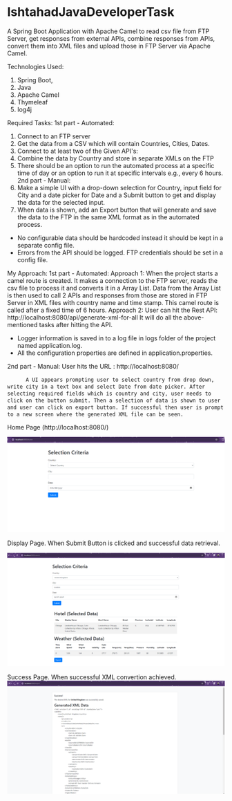 # IshtahadJavaDeveloperTask
 A Spring Boot Application with Apache Camel to read csv file from FTP Server, get responses from external APIs, combine responses from APIs, convert them into XML files and upload those in FTP Server via Apache Camel.

Technologies Used:
1. Spring Boot,
2. Java
3. Apache Camel
4. Thymeleaf
5. log4j

Required Tasks:
         1st part - Automated:
1. Connect to an FTP server
2. Get the data from a CSV which will contain Countries, Cities, Dates.
3. Connect to at least two of the Given API's:
4. Combine the data by Country and store in separate XMLs on the FTP
5. There should be an option to run the automated process at a specific time of day or an option to run it at specific intervals e.g., every 6 hours.
          2nd part - Manual:
1. Make a simple UI with a drop-down selection for Country, input field for City and a date picker for Date and a Submit button to get and display the data for the selected input.
2. When data is shown, add an Export button that will generate and save the data to the FTP in the same XML format as in the automated process.
* No configurable data should be hardcoded instead it should be kept in a separate config file.
* Errors from the API should be logged. FTP credentials should be set in a config file.

My Approach:
1st part - Automated:
        Approach 1:
            When the project starts a camel route is created. It makes a connection to the FTP server, reads the csv file to process it and converts it in a Array List. Data from the Array List is then used to call 2 APIs and responses from those are stored in FTP Server in XML files with country name and time stamp. This camel route is called after a fixed time of 6 hours.
      Approach 2:
         User can hit the Rest API: http://localhost:8080/api/generate-xml-for-all
          It will do all the above-mentioned tasks after hitting the API.

* Logger information is saved in to a log file in logs folder of the project named application.log.
* All the configuration properties are defined in application.properties.

2nd part - Manual:
          User hits the URL : http://localhost:8080/

          A UI appears prompting user to select country from drop down, write city in a text box and select Date from date picker. After selecting required fields which is country and city, user needs to click on the button submit. Then a selection of data is shown to user and user can click on export button. If successful then user is prompt to a new screen where the generated XML file can be seen.

Home Page (http://localhost:8080/)

<img src="https://github.com/ishtahad/IshtahadJavaDeveloperTask/blob/main/images/ManualApproach1.PNG">

Display Page. When Submit Button is clicked and successful data retrieval.

<img src="https://github.com/ishtahad/IshtahadJavaDeveloperTask/blob/main/images/ManualApproach2.PNG">

Success Page. When successful XML convertion achieved.
<img src="https://github.com/ishtahad/IshtahadJavaDeveloperTask/blob/main/images/ManualApproach3.PNG">
